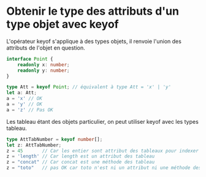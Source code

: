 # Obtenir le type des attributs d'un type objet avec keyof

L'opérateur keyof s'applique à des types objets, il renvoie l'union des attributs de l'objet en question.

```typescript	
interface Point {
    readonly x: number;
    readonly y: number;
}

type Att = keyof Point; // équivalent à type Att = 'x' | 'y'
let a: Att;
a = 'x' // OK
a = 'y' // OK
a = 'z' // Pas OK
```

Les tableau étant des objets particulier, on peut utiliser keyof avec les types tableau.

```typescript
type AttTabNumber = keyof number[];
let z: AttTabNumber;
z = 45       // Car les entier sont attribut des tableaux pour indexer les éléments
z = 'length' // Car length est un attribut des tableau
z = "concat" // Car concat est une méthode des tableau
z = "toto"   // pas OK car toto n'est ni un attribut ni une méthode des tableaux.
```
